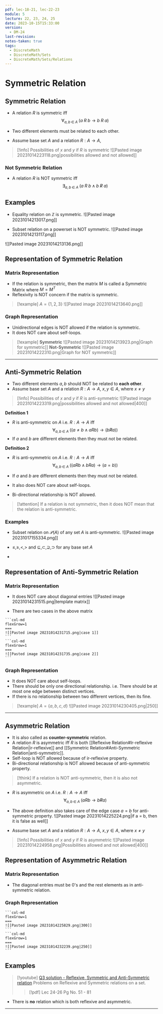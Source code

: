 ```yaml
---
pdf: lec-18-21, lec-22-23
module: 5
lecture: 22, 23, 24, 25
date: 2023-10-15T15:33:00
version:
  - DM-24
last-revision: 
notes-taken: true
tags:
  - DiscreteMath
  - DiscreteMath/Sets
  - DiscreteMath/Sets/Relations
---
```

# Symmetric Relation

## Symmetric Relation

- A relation $R$ is symmetric iff
$$
\forall_{a, b\; \in \; A}\; (a\; R \; b \rightarrow b \; R \; a)
$$
- Two different elements must be related to each other.

- Assume base set $A$ and a relation $R : A \rightarrow A$, 
> [!info] Possibilities of $x$ and $y$ if $R$ is symmetric
> ![[Pasted image 20231014223118.png|possibilities allowed and not allowed]]

### Not Symmetric Relation
- A relation $R$ is NOT symmetric iff
$$
\exists_{a, b\; \in \; A}\; (a\; R \; b \land b \; \not R \; a)
$$

## Examples
- Equality relation on $\mathbb{Z}$ is symmetric.
![[Pasted image 20231014213017.png]]

- Subset relation on a powerset is NOT symmetric.
![[Pasted image 20231014213117.png]]

![[Pasted image 20231014213136.png]]

## Representation of Symmetric Relation

### Matrix Representation

- If the relation is symmetric, then the matrix $M$ is called a Symmetric Matrix where $M = M^T$
- Reflexivity is NOT  concern if the matrix is symmetric.

> [!example] $A = \{1, 2, 3\}$
> ![[Pasted image 20231014213640.png]]

### Graph Representation

- Unidirectional edges is NOT allowed if the relation is symmetric.
- It does NOT care about self-loops.

> [!example] 
> **Symmetric**
> ![[Pasted image 20231014213923.png|Graph for symmetric]]
> **Not-Symmetric**
> ![[Pasted image 20231014222310.png|Graph for NOT symmetric]]

---

## Anti-Symmetric Relation
- Two different elements $a, b$ should NOT be related to **each other**.
- Assume base set $A$ and a relation $R : A \rightarrow A$, $x, y \in A$, where $x \not = y$
> [!info] Possibilities of $x$ and $y$ if $R$ is anti-symmetric
> ![[Pasted image 20231014223319.png|possibilities allowed and not allowed|400]]

**Definition 1**
- $R$ is anti-symmetric on $A$ i.e. $R : A \rightarrow A$ iff
$$
\forall_{a, b \;\in\; A} \; ((a \not= b \land a R b) \rightarrow (b \not R a) )
$$
- If $a$ and $b$ are different elements then they must not be related.

**Definition 2**
- $R$ is anti-symmetric on $A$ i.e. $R : A \rightarrow A$ iff
$$
\forall_{a, b \;\in\; A} \; ((a R b \land b R a) \rightarrow (a = b))
$$
- If $a$ and $b$ are different elements then they must not be related.


- It also does NOT care about self-loops.
- Bi-directional relationship is NOT allowed.

> [!attention] If a relation is not symmetric, then it does NOT mean that the relation is anti-symmetric.

### Examples
- Subset relation on $\mathcal{P}(A)$ of any set $A$ is anti-symmetric.
![[Pasted image 20231017155334.png]]

- $\le, \ge, \lt, \gt$ and $\subseteq, \subset, \supseteq, \supset$ for any base set $A$
- 

## Representation of Anti-Symmetric Relation

### Matrix Representation
- It does NOT care about diagonal entries
![[Pasted image 20231014231515.png|template matrix]]

- There are two cases in the above matrix
````col
```col-md
flexGrow=1
===
![[Pasted image 20231014231715.png|case 1]]
```
```col-md
flexGrow=1
===
![[Pasted image 20231014231735.png|case 2]]
```
````

### Graph Representation
- It does NOT care about self-loops.
- There should be only one directional relationship. i.e. There should be at most one edge between distinct vertices.
- If there is no relationship between two different vertices, then its fine.
> [!example] $A = \{a, b, c, d\}$
> ![[Pasted image 20231014230405.png|250]]

---

## Asymmetric Relation
- It is also called as **counter-symmetric** relation.
- A relation $R$ is asymmetric iff $R$ is both [[Reflexive Relation#Ir-reflexive Relation|ir-reflexive]] and [[Symmetric Relation#Anti-Symmetric Relation|anti-symmetric]].
- Self-loop is NOT allowed because of ir-reflexive property.
- Bi-directional relationship is NOT allowed because of anti-symmetric property.
> [!think] If a relation is NOT anti-symmetric, then it is also not asymmetric.


- $R$ is asymmetric on $A$ i.e. $R : A \rightarrow A$ iff
$$
\forall_{a, b \; \in \; A} \; (a R b \rightarrow b \not R a)
$$
- The above definition also takes care of the edge case $a = b$ for anti-symmetric property.
![[Pasted image 20231014225224.png|if a = b, then it is false as well]]


- Assume base set $A$ and a relation $R : A \rightarrow A$, $x, y \in A$, where $x \not = y$
> [!info] Possibilities of $x$ and $y$ if $R$ is asymmetric
> ![[Pasted image 20231014224958.png|Possibilities allowed and not allowed|400]]

## Representation of Asymmetric Relation
### Matrix Representation
- The diagonal entries must be 0's and the rest elements as in anti-symmetric relation.

### Graph Representation

````col
```col-md
flexGrow=1
===
![[Pasted image 20231014225829.png|300]]
```
```col-md
flexGrow=1
===
![[Pasted image 20231014232239.png|250]]
```
````

## Examples

> [!youtube] [Q3 solution - Reflexive, Symmetric and Anti-Symmetric relation](https://www.youtube.com/watch?v=71ks9HH0osQ)
> Problems on Reflexive and Symmetric relations on a set.
>> [!pdf] Lec 24-26 Pg No. 51 - 81

- There is **no** relation which is both reflexive and asymmetric.
---